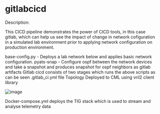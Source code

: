 # gitlabcicd

Description:

This CICD pipeline demonstrates the power of CICD tools, in this case gitlab, which can help us see the impact of change in network cofiguration in a simulated lab environment prior to applying network configuration on production environment.


base-config.py  - Deploys a lab network below and applies basic network configuration.
pyats-snap - Configure ospf between the network devices and take a snapshot and produces snapshot for ospf neighbors as gitlab artifacts
Gitlab cicd consists of two stages which runs the above scripts as can be seen .gitlab_ci.yml file
Topology Deployed to CML using vril2 client library

![image](https://user-images.githubusercontent.com/94404826/210698295-d54fe79a-6514-4870-b9f8-f1e93353f3b9.png)

 Docker-compose.yml deploys the TIG stack which is used to stream and analyse telemetry data
